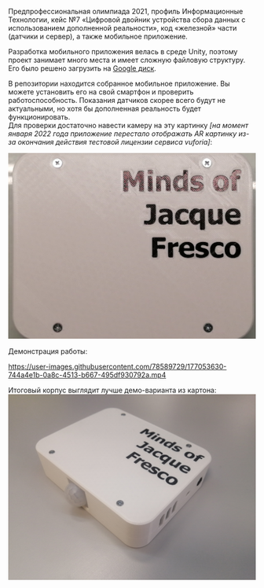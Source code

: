 Предпрофессиональная олимпиада 2021, профиль Информационные Технологии, кейс №7 «Цифровой двойник устройства сбора данных с использованием дополненной реальности», код «железной» части (датчики и сервер), а также мобильное приложение.

Разработка мобильного приложения велась в среде Unity, поэтому проект занимает много места и имеет сложную файловую структуру. Его было решено загрузить на [Google диск](https://drive.google.com/drive/folders/1nJuXLxiyv37RzI8zHM_y-5xwtt_-yIpV).

В репозитории находится собранное мобильное приложение. Вы можете установить его на свой смартфон и проверить работоспособность. Показания датчиков скорее всего будут не актуальными, но хотя бы дополненная реальность будет функционировать.  
Для проверки достаточно навести камеру на эту картинку _[на момент января 2022 года приложение перестало отображать AR картинку из-за окончания действия тестовой лицензии сервиса vuforia]_: 

![pic](img/app-tracking-1.jpg)

Демонстрация работы:

https://user-images.githubusercontent.com/78589729/177053630-744a4e1b-0a8c-4513-b667-495df930792a.mp4

Итоговый корпус выглядит лучше демо-варианта из картона:
![pic](img/device-1.jpg)

